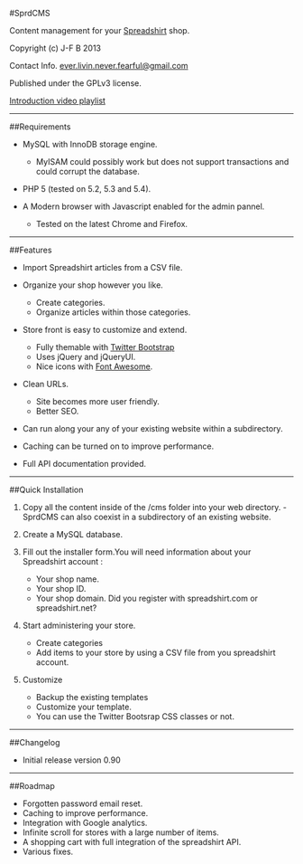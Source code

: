 #SprdCMS

Content management for your [Spreadshirt](http://www.spreadshirt.com/) shop.

Copyright (c) J-F B 2013

Contact Info. <ever.livin.never.fearful@gmail.com>

Published under the GPLv3 license.

[Introduction video playlist](http://www.youtube.com/playlist?list=PLhYuGjlMiCxi4KmRhJcR2NsoLU_c3nHh6)

---

##Requirements

- MySQL with InnoDB storage engine.
    - MyISAM could possibly work but does not support transactions and could corrupt the database.

- PHP 5 (tested on 5.2, 5.3 and 5.4).

- A Modern browser with Javascript enabled for the admin pannel.
    - Tested on the latest Chrome and Firefox.

---

##Features

- Import Spreadshirt articles from a CSV file.

- Organize your shop however you like.
    - Create categories.
    - Organize articles within those categories.

- Store front is easy to customize and extend.
    - Fully themable with [Twitter Bootstrap](http://twitter.github.com/bootstrap/)
    - Uses jQuery and jQueryUI.
    - Nice icons with [Font Awesome](http://fortawesome.github.com/Font-Awesome/).

- Clean URLs.
    - Site becomes more user friendly.
    - Better SEO.

- Can run along your any of your existing website within a subdirectory.

- Caching can be turned on to improve performance.

- Full API documentation provided.

---

##Quick Installation
1. Copy all the content inside of the /cms folder into your web directory.
    -SprdCMS can also coexist in a subdirectory of an existing website.

2. Create a MySQL database.

3. Fill out the installer form.You will need information about your Spreadshirt account :
    - Your shop name.
    - Your shop ID.
    - Your shop domain. Did you register with spreadshirt.com or spreadshirt.net?
4. Start administering your store.
    - Create categories
    - Add items to your store by using a CSV file from you spreadshirt account.
5. Customize
    - Backup the existing templates
    - Customize your template.
    - You can use the Twitter Bootsrap CSS classes or not.

---

##Changelog

- Initial release version 0.90

---

##Roadmap
- Forgotten password email reset.
- Caching to improve performance.
- Integration with Google analytics.
- Infinite scroll for stores with a large number of items.
- A shopping cart with full integration of the spreadshirt API.
- Various fixes.